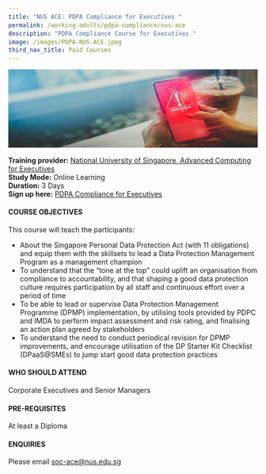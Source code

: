 ```yaml
---
title: "NUS ACE: PDPA Compliance for Executives "
permalink: /working-adults/pdpa-compliance/nus-ace
description: "PDPA Compliance Course for Executives "
image: /images/PDPA-NUS-ACE.jpeg
third_nav_title: Paid Courses
---
```

![Learn all about PDPA compliance](/images/PDPA-NUS-ACE.jpeg)

**Training provider:** [National University of Singapore, Advanced Computing for Executives](https://ace.nus.edu.sg/)  
**Study Mode:** Online Learning   
**Duration:** 3 Days <br>
**Sign up here:** [PDPA Compliance for Executives](https://ace.nus.edu.sg/event/pdpa-compliance-for-executives/)

#### **COURSE OBJECTIVES**

This course will teach the participants:

* About the Singapore Personal Data Protection Act (with 11 obligations) and equip them with the skillsets to lead a Data Protection Management Program as a management champion
* To understand that the “tone at the top” could uplift an organisation from compliance to accountability, and that shaping a good data protection culture requires participation by all staff and continuous effort over a period of time
* To be able to lead or supervise Data Protection Management Programme (DPMP) implementation, by utilising tools provided by PDPC and IMDA to perform impact assessment and risk rating, and finalising an action plan agreed by stakeholders
* To understand the need to conduct periodical revision for DPMP improvements, and encourage utilisation of the DP Starter Kit Checklist (DPaaS@SMEs) to jump start good data protection practices 


#### **WHO SHOULD ATTEND**

Corporate Executives and Senior Managers


#### **PRE-REQUISITES**
At least a Diploma

#### **ENQUIRIES**
Please email soc-ace@nus.edu.sg  